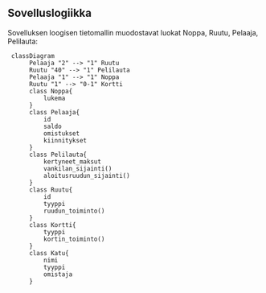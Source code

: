 ## Sovelluslogiikka

Sovelluksen loogisen tietomallin muodostavat luokat Noppa, Ruutu, Pelaaja, Pelilauta:

```mermaid
 classDiagram
      Pelaaja "2" --> "1" Ruutu
      Ruutu "40" --> "1" Pelilauta
      Pelaaja "1" --> "1" Noppa
      Ruutu "1" --> "0-1" Kortti 
      class Noppa{
          lukema
      }
      class Pelaaja{
          id
          saldo
          omistukset
          kiinnitykset
      }
      class Pelilauta{
          kertyneet_maksut
          vankilan_sijainti()
          aloitusruudun_sijainti()
      }
      class Ruutu{
          id 
          tyyppi
          ruudun_toiminto()
      }
      class Kortti{
          tyyppi
          kortin_toiminto()
      }
      class Katu{
          nimi
          tyyppi
          omistaja
      }
```